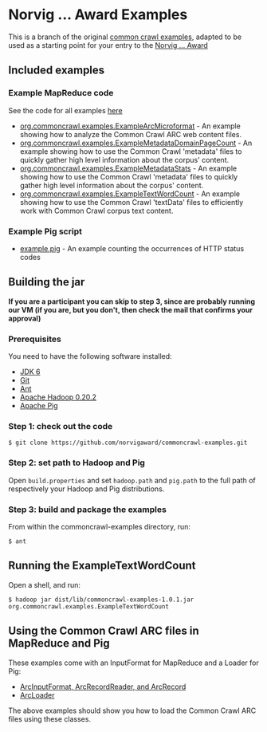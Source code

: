 Norvig ... Award Examples
=========================

This is a branch of the original [common crawl examples](https://github.com/commoncrawl/commoncrawl-examples),
adapted to be used as a starting point for your entry to the [Norvig ... Award](http://www.sara.nl)

Included examples
-----------------

### Example MapReduce code

See the code for all examples [here](https://github.com/norvigaward/commoncrawl-examples/tree/master/src/java/org/commoncrawl/examples)

* [org.commoncrawl.examples.ExampleArcMicroformat](https://github.com/norvigaward/commoncrawl-examples/blob/master/src/java/org/commoncrawl/examples/ExampleArcMicroformat.java) - An example showing how to analyze the Common Crawl ARC web content files.
* [org.commoncrawl.examples.ExampleMetadataDomainPageCount](https://github.com/norvigaward/commoncrawl-examples/blob/master/src/java/org/commoncrawl/examples/ExampleMetadataDomainPageCount.java) - An example showing how to use the Common Crawl 'metadata' files to quickly gather high level information about the corpus' content.
* [org.commoncrawl.examples.ExampleMetadataStats](https://github.com/norvigaward/commoncrawl-examples/blob/master/src/java/org/commoncrawl/examples/ExampleMetadataStats.java) - An example showing how to use the Common Crawl 'metadata' files to quickly gather high level information about the corpus' content.
* [org.commoncrawl.examples.ExampleTextWordCount](https://github.com/norvigaward/commoncrawl-examples/blob/master/src/java/org/commoncrawl/examples/ExampleTextWordCount.java) - An example showing how to use the Common Crawl 'textData' files to efficiently work with Common Crawl corpus text content.


### Example Pig script

* [example.pig](https://github.com/norvigaward/commoncrawl-examples/blob/master/example.pig) - An example counting the occurrences of HTTP status codes


Building the jar
----------------

**If you are a participant you can skip to step 3, since are probably running our VM (if you are, but you don't, then check the mail that confirms your approval)**

### Prerequisites

You need to have the following software installed:

* [JDK 6](http://www.oracle.com/technetwork/java/index.html)
* [Git](http://git-scm.com/)
* [Ant](http://ant.apache.org/)
* [Apache Hadoop 0.20.2](http://hadoop.apache.org/)
* [Apache Pig](http://pig.apache.org/)


### Step 1: check out the code

    $ git clone https://github.com/norvigaward/commoncrawl-examples.git


### Step 2: set path to Hadoop and Pig

Open `build.properties` and set `hadoop.path` and `pig.path` to the full path of respectively your Hadoop and Pig distributions.


### Step 3: build and package the examples

From within the commoncrawl-examples directory, run:

    $ ant


Running the ExampleTextWordCount
--------------------------------

Open a shell, and run:

    $ hadoop jar dist/lib/commoncrawl-examples-1.0.1.jar org.commoncrawl.examples.ExampleTextWordCount 


Using the Common Crawl ARC files in MapReduce and Pig
-----------------------------------------------------

These examples come with an InputFormat for MapReduce and a Loader for Pig:

* [ArcInputFormat, ArcRecordReader, and ArcRecord](https://github.com/norvigaward/commoncrawl-examples/tree/master/src/java/org/commoncrawl/hadoop/mapred)
* [ArcLoader](https://github.com/norvigaward/commoncrawl-examples/blob/master/src/java/org/commoncrawl/pig/ArcLoader.java)

The above examples should show you how to load the Common Crawl ARC files using these classes.